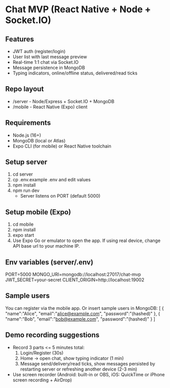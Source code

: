 # Chat MVP (React Native + Node + Socket.IO)

## Features
- JWT auth (register/login)
- User list with last message preview
- Real-time 1:1 chat via Socket.IO
- Message persistence in MongoDB
- Typing indicators, online/offline status, delivered/read ticks

## Repo layout
- /server - Node/Express + Socket.IO + MongoDB
- /mobile - React Native (Expo) client

## Requirements
- Node.js (16+)
- MongoDB (local or Atlas)
- Expo CLI (for mobile) or React Native toolchain

## Setup server
1. cd server
2. cp .env.example .env and edit values
3. npm install
4. npm run dev
   - Server listens on PORT (default 5000)

## Setup mobile (Expo)
1. cd mobile
2. npm install
3. expo start
4. Use Expo Go or emulator to open the app. If using real device, change API base url to your machine IP.

## Env variables (server/.env)
PORT=5000
MONGO_URI=mongodb://localhost:27017/chat-mvp
JWT_SECRET=your-secret
CLIENT_ORIGIN=http://localhost:19002

## Sample users
You can register via the mobile app. Or insert sample users in MongoDB:
[
  { "name":"Alice", "email":"alice@example.com", "password":"(hashed)" },
  { "name":"Bob", "email":"bob@example.com", "password":"(hashed)" }
]

## Demo recording suggestions
- Record 3 parts <= 5 minutes total:
  1. Login/Register (30s)
  2. Home -> open chat, show typing indicator (1 min)
  3. Message send/delivery/read ticks, show messages persisted by restarting server or refreshing another device (2-3 min)
- Use screen recorder (Android: built-in or OBS, iOS: QuickTime or iPhone screen recording + AirDrop)

